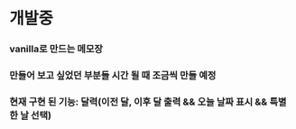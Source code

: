# 개발중

### vanilla로 만드는 메모장

### 만들어 보고 싶었던 부분들 시간 될 때 조금씩 만들 예정

### 현재 구현 된 기능: 달력(이전 달, 이후 달 출력 && 오늘 날짜 표시 && 특별한 날 선택)

<a href="https://bomeeyoon.github.io/vanilla-diary/">

